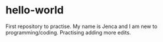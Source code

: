# hello-world
First repository to practise.
My name is Jenca and I am new to programming/coding.
Practising adding more edits.

